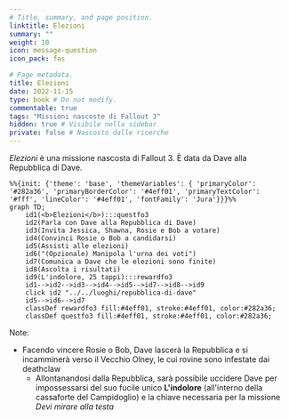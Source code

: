 ```yaml
---
# Title, summary, and page position.
linktitle: Elezioni
summary: ""
weight: 10
icon: message-question
icon_pack: fas

# Page metadata.
title: Elezioni
date: 2022-11-15
type: book # Do not modify.
commentable: true
tags: "Missioni nascoste di Fallout 3"
hidden: true # Visibile nella sidebar
private: false # Nascosto dalle ricerche
---
```


*Elezioni* è una missione nascosta di Fallout 3. È data da Dave alla Repubblica di Dave.



```mermaid
%%{init: {'theme': 'base', 'themeVariables': { 'primaryColor': '#282a36', 'primaryBorderColor': '#4eff01', 'primaryTextColor': '#fff', 'lineColor': '#4eff01', 'fontFamily': 'Jura'}}}%%
graph TD;
    id1(<b>Elezioni</b>):::questfo3
    id2(Parla con Dave alla Repubblica di Dave)
    id3(Invita Jessica, Shawna, Rosie e Bob a votare)
    id4(Convinci Rosie o Bob a candidarsi)
    id5(Assisti alle elezioni)
    id6("(Opzionale) Manipola l'urna dei voti")
    id7(Comunica a Dave che le elezioni sono finite) 
    id8(Ascolta i risultati)
    id9(L'indolore, 25 tappi):::rewardfo3
    id1-->id2-->id3-->id4-->id5-->id7-->id8-->id9
    click id2 "../../luoghi/repubblica-di-dave"
    id5-->id6-->id7
    classDef rewardfo3 fill:#4eff01, stroke:#4eff01, color:#282a36;
    classDef questfo3 fill:#4eff01, stroke:#4eff01, color:#282a36;
```

Note:
- Facendo vincere Rosie o Bob, Dave lascerà la Repubblica e si incamminerà verso il Vecchio Olney, le cui rovine sono infestate dai deathclaw
    - Allontanandosi dalla Repubblica, sarà possibile uccidere Dave per impossessarsi del suo fucile unico **L'indolore** (all'interno della cassaforte del Campidoglio) e la chiave necessaria per la missione *Devi mirare alla testa*